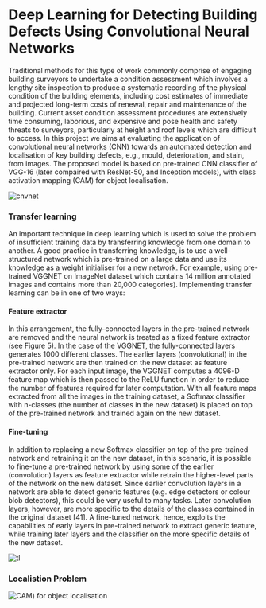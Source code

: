 # Deep Learning for Detecting Building Defects Using Convolutional Neural Networks
Traditional methods for this type of work commonly comprise of engaging building surveyors to undertake a condition assessment which involves a lengthy site inspection to produce a systematic recording of the physical condition of the building elements, including cost estimates of immediate and projected long-term costs of renewal, repair and maintenance of the building. Current asset condition assessment procedures are extensively time consuming, laborious, and expensive and pose health and safety threats to surveyors, particularly at height and roof levels which are difficult to access. In this project we aims at evaluating the application of convolutional neural networks (CNN) towards an automated detection and localisation of key building defects, e.g., mould, deterioration, and stain, from images. The proposed model is based on pre-trained CNN classifier of VGG-16 (later compaired with ResNet-50, and Inception models), with class activation mapping (CAM) for object localisation.

![cnvnet](https://user-images.githubusercontent.com/76107657/118636986-37f65000-b7cd-11eb-89d8-6d5a4af6fa13.png)

### Transfer learning
An important technique in deep learning which is used to solve the problem of insufficient training data by transferring knowledge from one domain to another. A good practice in transferring knowledge, is to use a well-structured network which is pre-trained on a large data and use its knowledge as a weight initialiser for a new network. For example, using pre-trained VGGNET on ImageNet dataset which contains 14 million annotated images and contains more than 20,000 categories). Implementing transfer learning can be in one of two ways:
#### Feature extractor
In this arrangement, the fully-connected layers in the pre-trained network are removed and the neural network is treated as a fixed feature extractor (see Figure 5).  In the case of the VGGNET, the fully-connected layers generates 1000 different classes. The earlier layers (convolutional) in the pre-trained network are then trained on the new dataset as feature extractor only. For each input image, the VGGNET computes a 4096-D feature map which is then passed to the ReLU function In order to reduce the number of features required for later computation.  With all feature maps extracted from all the images in the training dataset, a Softmax classifier with n-classes (the number of classes in the new dataset) is placed on top of the pre-trained network and trained again on the new dataset.
#### Fine-tuning
In addition to replacing a new Softmax classifier on top of the pre-trained network and retraining it on the new dataset, in this scenario, it is possible to fine-tune a pre-trained network by using some of the earlier (convolution) layers as feature extractor while retrain the higher-level parts of the network on the new dataset.  Since earlier convolution layers in a network are able to detect generic features (e.g. edge detectors or colour blob detectors), this could be very useful to many tasks. Later convolution layers, however, are more specific to the details of the classes contained in the original dataset [41]. A fine-tuned network, hence, exploits the capabilities of early layers in pre-trained network to extract generic feature, while training later layers and the classifier on the more specific details of the new dataset.

![tl](https://user-images.githubusercontent.com/76107657/118636982-362c8c80-b7cd-11eb-9835-fe6d626119bd.png)

### Localistion Problem
![CAM) for object localisation](https://github.com/obu-sobe/Defects_Detection/blob/main/images/defects.png)
